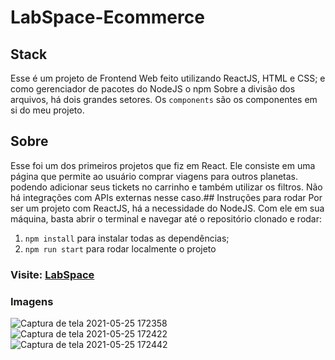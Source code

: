 # LabSpace-Ecommerce


## Stack
Esse é um projeto de Frontend Web feito utilizando ReactJS, HTML e CSS; 
e como gerenciador de pacotes do NodeJS o npm 
Sobre a divisão dos arquivos, há dois grandes setores. Os `components` são 
os componentes em si do meu projeto.

## Sobre
Esse foi um dos primeiros projetos que fiz em React.
Ele consiste em uma página que permite ao usuário comprar viagens para outros planetas.
podendo adicionar seus tickets no carrinho e também utilizar os filtros.
Não há integrações com APIs externas nesse caso.## Instruções para rodar
Por ser um projeto com ReactJS, há a necessidade do NodeJS. Com ele em 
sua máquina, basta abrir o terminal e navegar até o repositório clonado e 
rodar:

1. `npm install` para instalar todas as dependências;
2. `npm run start` para rodar localmente o projeto


### Visite: [LabSpace](http://labspace-grupo20.surge.sh)

### Imagens
![Captura de tela 2021-05-25 172358](https://user-images.githubusercontent.com/47368534/119563793-669c9980-bd7e-11eb-94e4-695ddf8da96a.png)
![Captura de tela 2021-05-25 172422](https://user-images.githubusercontent.com/47368534/119563797-67cdc680-bd7e-11eb-92be-726858f37ff4.png)
![Captura de tela 2021-05-25 172442](https://user-images.githubusercontent.com/47368534/119563798-68665d00-bd7e-11eb-8a4b-43b16745b566.png)

